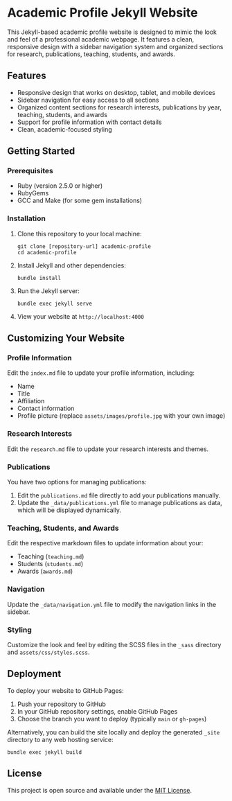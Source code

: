 # Academic Profile Jekyll Website

This Jekyll-based academic profile website is designed to mimic the look and feel of a professional academic webpage. It features a clean, responsive design with a sidebar navigation system and organized sections for research, publications, teaching, students, and awards.

## Features

- Responsive design that works on desktop, tablet, and mobile devices
- Sidebar navigation for easy access to all sections
- Organized content sections for research interests, publications by year, teaching, students, and awards
- Support for profile information with contact details
- Clean, academic-focused styling

## Getting Started

### Prerequisites

- Ruby (version 2.5.0 or higher)
- RubyGems
- GCC and Make (for some gem installations)

### Installation

1. Clone this repository to your local machine:
   ```
   git clone [repository-url] academic-profile
   cd academic-profile
   ```

2. Install Jekyll and other dependencies:
   ```
   bundle install
   ```

3. Run the Jekyll server:
   ```
   bundle exec jekyll serve
   ```

4. View your website at `http://localhost:4000`

## Customizing Your Website

### Profile Information

Edit the `index.md` file to update your profile information, including:
- Name
- Title
- Affiliation
- Contact information
- Profile picture (replace `assets/images/profile.jpg` with your own image)

### Research Interests

Edit the `research.md` file to update your research interests and themes.

### Publications

You have two options for managing publications:
1. Edit the `publications.md` file directly to add your publications manually.
2. Update the `_data/publications.yml` file to manage publications as data, which will be displayed dynamically.

### Teaching, Students, and Awards

Edit the respective markdown files to update information about your:
- Teaching (`teaching.md`)
- Students (`students.md`)
- Awards (`awards.md`)

### Navigation

Update the `_data/navigation.yml` file to modify the navigation links in the sidebar.

### Styling

Customize the look and feel by editing the SCSS files in the `_sass` directory and `assets/css/styles.scss`.

## Deployment

To deploy your website to GitHub Pages:

1. Push your repository to GitHub
2. In your GitHub repository settings, enable GitHub Pages
3. Choose the branch you want to deploy (typically `main` or `gh-pages`)

Alternatively, you can build the site locally and deploy the generated `_site` directory to any web hosting service:

```
bundle exec jekyll build
```

## License

This project is open source and available under the [MIT License](LICENSE).